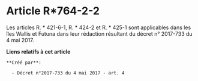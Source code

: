 # Article R*764-2-2

Les articles R. * 421-6-1, R. * 424-2 et R. * 425-1 sont applicables dans les îles Wallis et Futuna dans leur rédaction
résultant du décret n° 2017-733 du 4 mai 2017.

**Liens relatifs à cet article**

	**Créé par**:

	  - Décret n°2017-733 du 4 mai 2017 - art. 4
